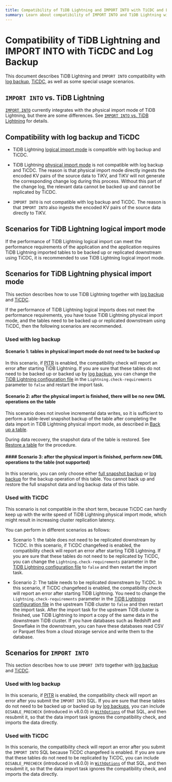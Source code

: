 ```yaml
---
title: Compatibility of TiDB Lightning and IMPORT INTO with TiCDC and Log Backup
summary: Learn about compatibility of IMPORT INTO and TiDB Lightning with log backup and TiCDC.
---
```


# Compatibility of TiDB Lightning and IMPORT INTO with TiCDC and Log Backup

This document describes TiDB Lightning and `IMPORT INTO` compatibility with [log backup](/br/br-pitr-guide.md), [TiCDC](/ticdc/ticdc-overview.md), as well as some special usage scenarios.

## `IMPORT INTO` vs. TiDB Lightning

[`IMPORT INTO`](/sql-statements/sql-statement-import-into.md) currently integrates with the physical import mode of TiDB Lightning, but there are some differences. See [`IMPORT INTO` vs. TiDB Lightning](/tidb-lightning/import-into-vs-tidb-lightning.md) for details.

## Compatibility with log backup and TiCDC

- TiDB Lightning [logical import mode](/tidb-lightning/tidb-lightning-logical-import-mode.md) is compatible with log backup and TiCDC.

- TiDB Lightning [physical import mode](/tidb-lightning/tidb-lightning-physical-import-mode.md) is not compatible with log backup and TiCDC. The reason is that physical import mode directly ingests the encoded KV pairs of the source data to TiKV, and TiKV will not generate the corresponding change log during this process. Without this part of the change log, the relevant data cannot be backed up and cannot be replicated by TiCDC.

- `IMPORT INTO` is not compatible with log backup and TiCDC. The reason is that `IMPORT INTO` also ingests the encoded KV pairs of the source data directly to TiKV.

## Scenarios for TiDB Lightning logical import mode

If the performance of TiDB Lightning logical import can meet the performance requirements of the application and the application requires TiDB Lightning imported tables to be backed up or replicated downstream using TiCDC, it is recommended to use TiDB Lightning logical import mode.

## Scenarios for TiDB Lightning physical import mode

This section describes how to use TiDB Lightning together with [log backup](/br/br-pitr-guide.md) and [TiCDC](/ticdc/ticdc-overview.md).

If the performance of TiDB Lightning logical imports does not meet the performance requirements, you have touse TiDB Lightning physical import mode, and the tables need to be backed up or replicated downstream using TiCDC, then the following scenarios are recommended.

### Used with log backup

#### Scenario 1: tables in physical import mode do not need to be backed up

In this scenario, if [PITR](/br/br-log-architecture.md#process-of-pitr) is enabled, the compatibility check will report an error after starting TiDB Lightning. If you are sure that these tables do not need to be backed up or backed up by [log backup](/br/br-pitr-guide.md), you can change the [TiDB Lightning configuration file](/tidb-lightning/tidb-lightning-configuration.md#tidb-lightning-task) in the `Lightning.check-requirements` parameter to `false` and restart the import task.

#### Scenario 2: after the physical import is finished, there will be no new DML operations on the table

This scenario does not involve incremental data writes, so it is sufficient to perform a table-level snapshot backup of the table after completing the data import in TiDB Lightning physical import mode, as described in [Back up a table](/br/br-snapshot-manual.md#back-up-a-table).

During data recovery, the snapshot data of the table is restored. See [Restore a table](/br/br-snapshot-manual.md#restore-a-table) for the procedure.

#### #### Scenario 3: after the physical import is finished, perform new DML operations to the table (not supported)

In this scenario, you can only choose either [full snapshot backup](/br/br-snapshot-guide.md) or [log backup](/br/br-pitr-guide.md) for the backup operation of this table. You cannot back up and restore the full snapshot data and log backup data of this table.

### Used with TiCDC

This scenario is not compatible in the short term, because TiCDC can hardly keep up with the write speed of TiDB Lightning physical import mode, which might result in increasing cluster replication latency.

You can perform in different scenarios as follows:

- Scenario 1: the table does not need to be replicated downstream by TiCDC. In this scenario, if TiCDC changefeed is enabled, the compatibility check will report an error after starting TiDB Lightning. If you are sure that these tables do not need to be replicated by TiCDC, you can change the `Lightning.check-requirements` parameter in the [TiDB Lightning configuration file](/tidb-lightning/tidb-lightning-configuration.md#tidb-lightning-task) to `false` and then restart the import task.

- Scenario 2: The table needs to be replicated downstream by TiCDC. In this scenario, if TiCDC changefeed is enabled, the compatibility check will report an error after starting TiDB Lightning. You need to change the `Lightning.check-requirements` parameter in the [TiDB Lightning configuration file](/tidb-lightning/tidb-lightning-configuration.md#tidb-lightning-task) in the upstream TiDB cluster to `false` and then restart the import task. After the import task for the upstream TiDB cluster is finished, use TiDB Lightning to import a copy of the same data in the downstream TiDB cluster. If you have databases such as Redshift and Snowflake in the downstream, you can have these databases read CSV or Parquet files from a cloud storage service and write them to the database.

## Scenarios for `IMPORT INTO`

This section describes how to use `IMPORT INTO` together with [log backup](/br/br-pitr-guide.md) and [TiCDC](/ticdc/ticdc-overview.md).

### Used with log backup

In this scenario, if [PITR](/br/br-log-architecture.md#process-of-pitr) is enabled, the compatibility check will report an error after you submit the `IMPORT INTO` SQL. If you are sure that these tables do not need to be backed up or backed up by [log backups](/br/br-pitr-guide.md), you can include `DISABLE_PRECHECK` (introduced in v8.0.0) in [`WithOptions`](/sql-statements/sql-statement-import-into.md#withoptions) of that SQL, and then resubmit it, so that the data import task ignores the compatibility check, and imports the data directly.

### Used with TiCDC

In this scenario, the compatibility check will report an error after you submit the `IMPORT INTO` SQL because TiCDC changefeed is enabled. If you are sure that these tables do not need to be replicated by TiCDC, you can include `DISABLE_PRECHECK` (introduced in v8.0.0) in [`WithOptions`](/sql-statements/sql-statement-import-into.md#withoptions) of that SQL, and then resubmit it, so that the data import task ignores the compatibility check, and imports the data directly.
